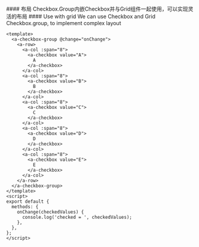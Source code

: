 <cn>
#### 布局
Checkbox.Group内嵌Checkbox并与Grid组件一起使用，可以实现灵活的布局
</cn>

<us>
#### Use with grid
We can use Checkbox and Grid Checkbox.group, to implement complex layout
</us>

```vue
<template>
  <a-checkbox-group @change="onChange">
    <a-row>
      <a-col :span="8">
        <a-checkbox value="A">
          A
        </a-checkbox>
      </a-col>
      <a-col :span="8">
        <a-checkbox value="B">
          B
        </a-checkbox>
      </a-col>
      <a-col :span="8">
        <a-checkbox value="C">
          C
        </a-checkbox>
      </a-col>
      <a-col :span="8">
        <a-checkbox value="D">
          D
        </a-checkbox>
      </a-col>
      <a-col :span="8">
        <a-checkbox value="E">
          E
        </a-checkbox>
      </a-col>
    </a-row>
  </a-checkbox-group>
</template>
<script>
export default {
  methods: {
    onChange(checkedValues) {
      console.log('checked = ', checkedValues);
    },
  },
};
</script>
```
